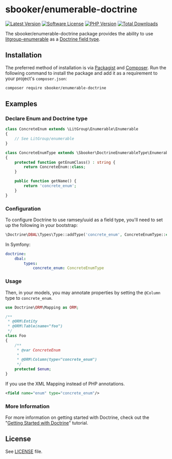 # sbooker/enumerable-doctrine

[![Latest Version][badge-release]][release]
[![Software License][badge-license]][license]
[![PHP Version][badge-php]][php]
[![Total Downloads][badge-downloads]][downloads]

The sbooker/enumerable-doctrine package provides the ability to use
[litgroup-enumerable][litgroup-enumerable] as a [Doctrine field type][doctrine-field-type].

## Installation

The preferred method of installation is via [Packagist][] and [Composer][]. Run
the following command to install the package and add it as a requirement to
your project's `composer.json`:

```bash
composer require sbooker/enumerable-doctrine
```

## Examples

### Declare Enum and Doctrine type
```php
class ConcreteEnum extends \LitGroup\Enumerable\Enumerable 
{
    // See LitGroup/enumerable
}

class ConcreteEnumType extends \Sbooker\DoctrineEnumerableType\EnumerableType
{
    protected function getEnumClass() : string {
        return ConcreteEnum::class;
    }

    public function getName() {
        return 'concrete_enum';
    }
}
```

### Configuration
To configure Doctrine to use ramsey/uuid as a field type, you'll need to set up
the following in your bootstrap:

``` php
\Doctrine\DBAL\Types\Type::addType('concrete_enum', ConcreteEnumType::class);
```

In Symfony:

``` yaml
doctrine:
    dbal:
        types:
            concrete_enum: ConcreteEnumType
```

### Usage
Then, in your models, you may annotate properties by setting the `@Column`
type to `concrete_enum`.

``` php
use Doctrine\ORM\Mapping as ORM;

/**
 * @ORM\Entity
 * @ORM\Table(name="foo")
 */
class Foo
{
    /**
     * @var ConcreteEnum
     *
     * @ORM\Column(type="concrete_enum")
     */
    protected $enum;
}
```

If you use the XML Mapping instead of PHP annotations.

``` xml
<field name="enum" type="concrete_enum"/>
```

### More Information
For more information on getting started with Doctrine, check out the "[Getting
Started with Doctrine][doctrine-getting-started]" tutorial.

## License
See [LICENSE][license] file.

[badge-release]: https://img.shields.io/packagist/v/sbooker/enumerable-doctrine.svg?style=flat-square
[badge-license]: https://img.shields.io/badge/license-MIT-brightgreen.svg?style=flat-square
[badge-php]: https://img.shields.io/packagist/php-v/sbooker/enumerable-doctrine.svg?style=flat-square
[badge-downloads]: https://img.shields.io/packagist/dt/sbooker/enumerable-doctrine.svg?style=flat-square

[release]: https://img.shields.io/packagist/v/sbooker/enumerable-doctrine
[license]: https://github.com/sbooker/enumerable-doctrine/blob/master/LICENSE
[php]: https://php.net
[downloads]: https://packagist.org/packages/sbooker/enumerable-doctrine

[litgroup-enumerable]: https://github.com/LitGroup/enumerable.php
[doctrine-field-type]: https://www.doctrine-project.org/projects/doctrine-dbal/en/2.10/reference/types.html
[packagist]: https://packagist.org/packages/ramsey/uuid-doctrine
[composer]: http://getcomposer.org/
[doctrine-getting-started]: https://www.doctrine-project.org/projects/doctrine-orm/en/current/tutorials/getting-started.html


